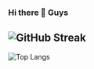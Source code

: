 ### Hi there 👋 Guys

![GitHub Streak](http://github-readme-streak-stats.herokuapp.com?user=davishek7&theme=dark&background=000000)
---
![Top Langs](https://github-readme-stats.vercel.app/api/top-langs/?username=davishek7)
